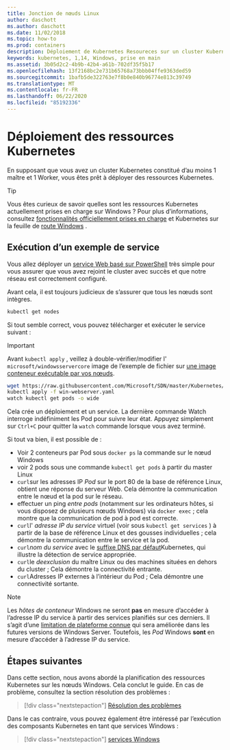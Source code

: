 ```yaml
---
title: Jonction de nœuds Linux
author: daschott
ms.author: daschott
ms.date: 11/02/2018
ms.topic: how-to
ms.prod: containers
description: Déploiement de Kubernetes Resoureces sur un cluster Kubernetes de système d’exploitation mixte.
keywords: kubernetes, 1,14, Windows, prise en main
ms.assetid: 3b05d2c2-4b9b-42b4-a61b-702df35f5b17
ms.openlocfilehash: 13f2168bc2e731b65768a73bbb04ffe9363ded59
ms.sourcegitcommit: 1bafb5de322763e7f8b0e840b96774e813c39749
ms.translationtype: MT
ms.contentlocale: fr-FR
ms.lasthandoff: 06/22/2020
ms.locfileid: "85192336"
---
```

# <a name="deploying-kubernetes-resources"></a>Déploiement des ressources Kubernetes #
En supposant que vous avez un cluster Kubernetes constitué d’au moins 1 maître et 1 Worker, vous êtes prêt à déployer des ressources Kubernetes.
> [!TIP]
> Vous êtes curieux de savoir quelles sont les ressources Kubernetes actuellement prises en charge sur Windows ? Pour plus d’informations, consultez [fonctionnalités officiellement prises en charge](https://kubernetes.io/docs/setup/production-environment/windows/intro-windows-in-kubernetes/#supported-functionality-and-limitations) et Kubernetes sur la feuille de [route Windows](https://github.com/orgs/kubernetes/projects/8) .


## <a name="running-a-sample-service"></a>Exécution d’un exemple de service ##
Vous allez déployer un [service Web basé sur PowerShell](https://github.com/Microsoft/SDN/blob/master/Kubernetes/WebServer.yaml) très simple pour vous assurer que vous avez rejoint le cluster avec succès et que notre réseau est correctement configuré.

Avant cela, il est toujours judicieux de s’assurer que tous les nœuds sont intègres.
```bash
kubectl get nodes
```

Si tout semble correct, vous pouvez télécharger et exécuter le service suivant :
> [!Important]
> Avant `kubectl apply` , veillez à double-vérifier/modifier l' `microsoft/windowsservercore` image de l’exemple de fichier sur [une image conteneur exécutable par vos nœuds](https://docs.microsoft.com/virtualization/windowscontainers/deploy-containers/version-compatibility#choosing-container-os-versions).

```bash
wget https://raw.githubusercontent.com/Microsoft/SDN/master/Kubernetes/flannel/l2bridge/manifests/simpleweb.yml -O win-webserver.yaml
kubectl apply -f win-webserver.yaml
watch kubectl get pods -o wide
```

Cela crée un déploiement et un service. La dernière commande Watch interroge indéfiniment les Pod pour suivre leur état. Appuyez simplement sur `Ctrl+C` pour quitter la `watch` commande lorsque vous avez terminé.

Si tout va bien, il est possible de :

  - Voir 2 conteneurs par Pod sous `docker ps` la commande sur le nœud Windows
  - voir 2 pods sous une commande `kubectl get pods` à partir du master Linux
  - `curl`sur les adresses IP *Pod* sur le port 80 de la base de référence Linux, obtient une réponse du serveur Web. Cela démontre la communication entre le nœud et la pod sur le réseau.
  - effectuer un ping *entre pods* (notamment sur les ordinateurs hôtes, si vous disposez de plusieurs nœuds Windows) via `docker exec` ; cela montre que la communication de pod à pod est correcte.
  - `curl`l' *adresse IP du service* virtuel (voir sous `kubectl get services` ) à partir de la base de référence Linux et des gousses individuelles ; cela démontre la communication entre le service et la pod.
  - `curl`*nom du service* avec le [suffixe DNS par défaut](https://kubernetes.io/docs/concepts/services-networking/dns-pod-service/#services)Kubernetes, qui illustre la détection de service appropriée.
  - `curl`le *deexclusion* du maître Linux ou des machines situées en dehors du cluster ; Cela démontre la connectivité entrante.
  - `curl`Adresses IP externes à l’intérieur du Pod ; Cela démontre une connectivité sortante.

> [!Note]
> Les *hôtes de conteneur* Windows ne seront **pas** en mesure d’accéder à l’adresse IP du service à partir des services planifiés sur ces derniers. Il s’agit d’une [limitation de plateforme connue](./common-problems.md#my-windows-node-cannot-access-my-services-using-the-service-ip) qui sera améliorée dans les futures versions de Windows Server. Toutefois, les *Pod* Windows **sont** en mesure d’accéder à l’adresse IP du service.

## <a name="next-steps"></a>Étapes suivantes ##
Dans cette section, nous avons abordé la planification des ressources Kubernetes sur les nœuds Windows. Cela conclut le guide. En cas de problème, consultez la section résolution des problèmes :

> [!div class="nextstepaction"]
> [Résolution des problèmes](./common-problems.md)

Dans le cas contraire, vous pouvez également être intéressé par l’exécution des composants Kubernetes en tant que services Windows :
> [!div class="nextstepaction"]
> [services Windows](./kube-windows-services.md)
